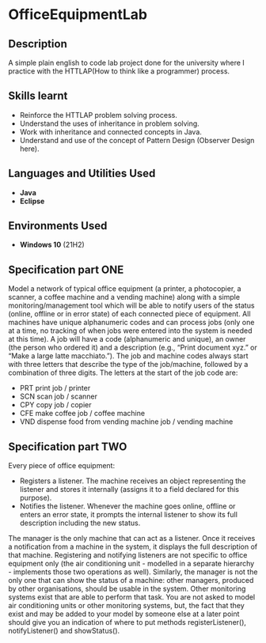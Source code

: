 # OfficeEquipmentLab

<h2>Description</h2>
A simple plain english to code lab project done for the university where I practice with the HTTLAP(How to think like a programmer) process.

<h2>Skills learnt</h2>

<ul>
<li>Reinforce the HTTLAP problem solving process.</li>
<li>Understand the uses of inheritance in problem solving.</li>
<li>Work with inheritance and connected concepts in Java.</li>
<li>Understand and use of the concept of Pattern Design (Observer Design here).</li>  
</ul>


<h2>Languages and Utilities Used</h2>

- <b>Java</b> 
- <b>Eclipse</b>

<h2>Environments Used </h2>

- <b>Windows 10</b> (21H2)

<h2>Specification part ONE</h2>
Model a network of typical office equipment (a printer, a photocopier, a scanner, a coffee
machine and a vending machine) along with a simple monitoring/management tool which
will be able to notify users of the status (online, offline or in error state) of each connected
piece of equipment. All machines have unique alphanumeric codes and can process jobs
(only one at a time, no tracking of when jobs were entered into the system is needed at this
time). A job will have a code (alphanumeric and unique), an owner (the person who ordered
it) and a description (e.g., “Print document xyz.” or “Make a large latte macchiato.”). The job
and machine codes always start with three letters that describe the type of the job/machine,
followed by a combination of three digits. The letters at the start of the job code are:
<ul>
  <li>PRT print job / printer</li>
  <li>SCN scan job / scanner</li>
  <li>CPY copy job / copier</li>
  <li>CFE make coffee job / coffee machine</li>
  <li>VND dispense food from vending machine job / vending machine</li>
</ul>
<h2>Specification part TWO</h2>
Every piece of office equipment:
<ul>
  <li>Registers a listener. The machine receives an object representing the listener and
stores it internally (assigns it to a field declared for this purpose).</li>
  <li>Notifies the listener. Whenever the machine goes online, offline or enters an error
state, it prompts the internal listener to show its full description including the new
status.</li>
</ul>
The manager is the only machine that can act as a listener. Once it receives a notification
from a machine in the system, it displays the full description of that machine.
Registering and notifying listeners are not specific to office equipment only (the air
conditioning unit - modelled in a separate hierarchy - implements those two operations as
well). Similarly, the manager is not the only one that can show the status of a machine:
other managers, produced by other organisations, should be usable in the system. Other
monitoring systems exist that are able to perform that task. You are not asked to model air
conditioning units or other monitoring systems, but, the fact that they exist and may be
added to your model by someone else at a later point should give you an indication of
where to put methods registerListener(), notifyListener() and showStatus().

<!--
 ```diff
- text in red
+ text in green
! text in orange
# text in gray
@@ text in purple (and bold)@@
```
--!>
